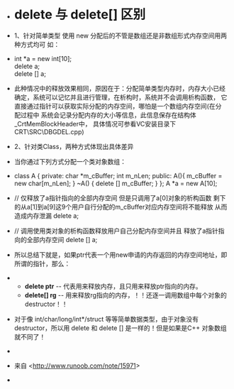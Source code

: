 ﻿- # delete 与 delete[] 区别

- 1、针对简单类型 使用 new 分配后的不管是数组还是非数组形式内存空间用两种方式均可 如：

- int *a = new int[10];   
     delete a;   
     delete [] a; 

- 此种情况中的释放效果相同，原因在于：分配简单类型内存时，内存大小已经确定，系统可以记忆并且进行管理，在析构时，系统并不会调用析构函数，  它直接通过指针可以获取实际分配的内存空间，哪怕是一个数组内存空间(在分配过程中  系统会记录分配内存的大小等信息，此信息保存在结构体_CrtMemBlockHeader中，  具体情况可参看VC安装目录下CRT\SRC\DBGDEL.cpp)

- 2、针对类Class，两种方式体现出具体差异

- 当你通过下列方式分配一个类对象数组：

- class A
     {
         private:
             char *m_cBuffer;
             int  m_nLen;
         public:
             A(){ m_cBuffer = new char[m_nLen];  }
             ~A() { delete [] m_cBuffer; }
     };
     A *a = new A[10];

- //  仅释放了a指针指向的全部内存空间 但是只调用了a[0]对象的析构函数 剩下的从a[1]到a[9]这9个用户自行分配的m_cBuffer对应内存空间将不能释放  从而造成内存泄漏
     delete a;

- //  调用使用类对象的析构函数释放用户自己分配内存空间并且    释放了a指针指向的全部内存空间
     delete [] a;

- 所以总结下就是，如果ptr代表一个用new申请的内存返回的内存空间地址，即所谓的指针，那么：

- - **delete ptr** -- 代表用来释放内存，且只用来释放ptr指向的内存。
  - **delete[] rg** -- 用来释放rg指向的内存，！！还逐一调用数组中每个对象的       destructor！！

- 对于像 int/char/long/int*/struct 等等简单数据类型，由于对象没有  destructor，所以用 delete 和 delete [] 是一样的！但是如果是C++ 对象数组就不同了！

-  

- 来自 <<http://www.runoob.com/note/15971>> 

-  
